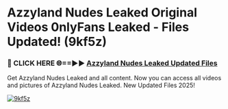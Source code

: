 # Azzyland Nudes Leaked Original Videos 0nlyFans Leaked - Files Updated! (9kf5z)

<h3>🔴 CLICK HERE 🌐==►► <a href="https://tinyurl.com/x26r9saj" rel="nofollow">Azzyland Nudes Leaked Updated Files</a></h3>

Get Azzyland Nudes Leaked and all content. Now you can access all videos and pictures of Azzyland Nudes Leaked. New Updated Files 2025!

[![9kf5z](https://i.imgur.com/LkgZPqh.gif)](https://tinyurl.com/x26r9saj)
